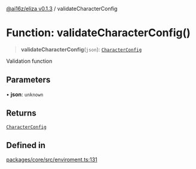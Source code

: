 [@ai16z/eliza v0.1.3](../index.md) / validateCharacterConfig

# Function: validateCharacterConfig()

> **validateCharacterConfig**(`json`): [`CharacterConfig`](../type-aliases/CharacterConfig.md)

Validation function

## Parameters

• **json**: `unknown`

## Returns

[`CharacterConfig`](../type-aliases/CharacterConfig.md)

## Defined in

[packages/core/src/enviroment.ts:131](https://github.com/ai16z/eliza/blob/main/packages/core/src/enviroment.ts#L131)
